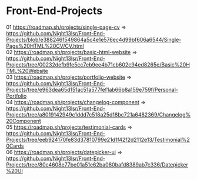 # Front-End-Projects
01 https://roadmap.sh/projects/single-page-cv => https://github.com/Night13lsr/Front-End-Projects/blob/e388246f549864a5c4e1e576ec4d99bf606a6544/Single-Page%20HTML%20CV/CV.html
<br>02 https://roadmap.sh/projects/basic-html-website => https://github.com/Night13lsr/Front-End-Projects/tree/00232defb9fe5cc7eb9ee4b71cb602c94ed8265e/Basic%20HTML%20Website
<br>03 https://roadmap.sh/projects/portfolio-website => https://github.com/Night13lsr/Front-End-Projects/tree/e963dea65d151ac51a577fef1ab66b8a159e759f/Personal-Portfolio
<br>04 https://roadmap.sh/projects/changelog-component => https://github.com/Night13lsr/Front-End-Projects/tree/a8019142949c1ddd7c518a25d18bc721a6482369/Changelog%20Component
<br>05 https://roadmap.sh/projects/testimonial-cards => https://github.com/Night13lsr/Front-End-Projects/tree/eeb924170fe83d37810799e21d1f42f2d2112e13/Testimonial%20Cards
<br>06 https://roadmap.sh/projects/datepicker-ui => https://github.com/Night13lsr/Front-End-Projects/tree/80c4608e77be01a51e62ba080bafd8389ab7c336/Datepicker%20UI
